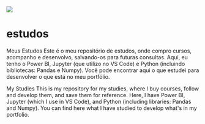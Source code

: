<img src="https://repository-images.githubusercontent.com/616699225/419ab41c-6d95-4758-9db0-90cd2c1b4f40">

# estudos
Meus Estudos
Este é o meu repositório de estudos, onde compro cursos, acompanho e desenvolvo, salvando-os para futuras consultas. Aqui, eu tenho o Power BI, Jupyter (que utilizo no VS Code) e Python (incluindo bibliotecas: Pandas e Numpy). Você pode encontrar aqui o que estudei para desenvolver o que está no meu portfólio.


My Studies
This is my repository for my studies, where I buy courses, follow and develop them, and save them for reference. Here, I have Power BI, Jupyter (which I use in VS Code), and Python (including libraries: Pandas and Numpy). You can find here what I have studied to develop what's in my portfolio.
